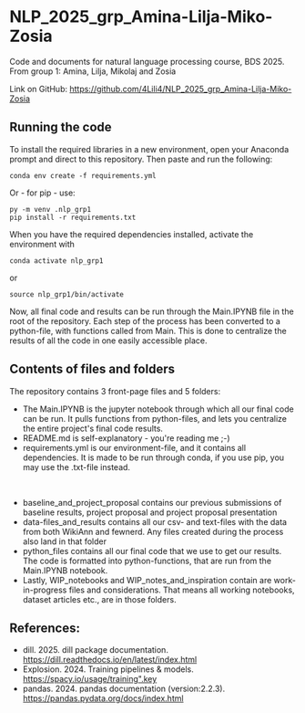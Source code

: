 # NLP_2025_grp_Amina-Lilja-Miko-Zosia
 Code and documents for natural language processing course, BDS 2025. From group 1: Amina, Lilja, Mikolaj and Zosia
 
 Link on GitHub: https://github.com/4Lili4/NLP_2025_grp_Amina-Lilja-Miko-Zosia

## Running the code
To install the required libraries in a new environment, open your Anaconda prompt and direct to this repository. Then paste and run the following:
```
conda env create -f requirements.yml
```
Or - for pip - use:
```
py -m venv .nlp_grp1
pip install -r requirements.txt
```

When you have the required dependencies installed, activate the environment with
```
conda activate nlp_grp1
```
or 
```
source nlp_grp1/bin/activate
```

Now, all final code and results can be run through the Main.IPYNB file in the root of the repository. Each step of the process has been converted to a python-file, with functions called from Main. This is done to centralize the results of all the code in one easily accessible place.


## Contents of files and folders
The repository contains 3 front-page files and 5 folders: 
 - The Main.IPYNB is the jupyter notebook through which all our final code can be run. It pulls functions from python-files, and lets you centralize the entire project's final code results.
 - README.md is self-explanatory - you're reading me ;-)
 - requirements.yml is our environment-file, and it contains all dependencies. It is made to be run through conda, if you use pip, you may use the .txt-file instead.
<br>

 - baseline_and_project_proposal contains our previous submissions of baseline results, project proposal and project proposal presentation
 - data-files_and_results contains all our csv- and text-files with the data from both WikiAnn and fewnerd. Any files created during the process also land in that folder
 - python_files contains all our final code that we use to get our results. The code is formatted into python-functions, that are run from the Main.IPYNB notebook.
 - Lastly, WIP_notebooks and WIP_notes_and_inspiration contain are work-in-progress files and considerations. That means all working notebooks, dataset articles etc., are in those folders.

## References:
 - dill. 2025. dill package documentation. https://dill.readthedocs.io/en/latest/index.html
 - Explosion. 2024. Training pipelines & models. https://spacy.io/usage/training".key
 - pandas. 2024. pandas documentation (version:2.2.3). https://pandas.pydata.org/docs/index.html
